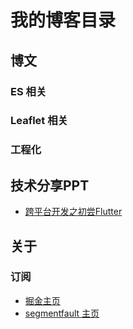 # 我的博客目录

## 博文

### ES 相关

### Leaflet 相关

### 工程化

## 技术分享PPT

- [跨平台开发之初尝Flutter](https://ppt.baomitu.com/d/adbb85a7)

## 关于

### 订阅

- [掘金主页](https://juejin.im/user/5a51d81bf265da3e364115ee)
- [segmentfault 主页](https://segmentfault.com/u/liuvigongzuoshi)
